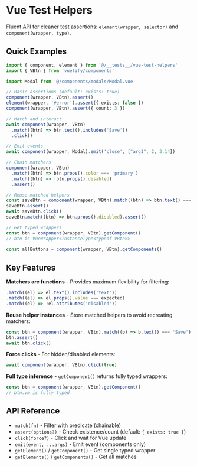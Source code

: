 # Vue Test Helpers

Fluent API for cleaner test assertions: `element(wrapper, selector)` and `component(wrapper, type)`.

## Quick Examples

```ts
import { component, element } from '@/__tests__/vue-test-helpers'
import { VBtn } from 'vuetify/components'

import Modal from '@/components/modals/Modal.vue'

// Basic assertions (default: exists: true)
component(wrapper, VBtn).assert()
element(wrapper, '#error').assert({ exists: false })
component(wrapper, VBtn).assert({ count: 3 })

// Match and interact
await component(wrapper, VBtn)
  .match((btn) => btn.text().includes('Save'))
  .click()

// Emit events
await component(wrapper, Modal).emit('close', ["arg1", 2, 3.14])

// Chain matchers
component(wrapper, VBtn)
  .match((btn) => btn.props().color === 'primary')
  .match((btn) => !btn.props().disabled)
  .assert()

// Reuse matched helpers
const saveBtn = component(wrapper, VBtn).match((btn) => btn.text() === 'Save')
saveBtn.assert()
await saveBtn.click()
saveBtn.match((btn) => btn.props().disabled).assert()

// Get typed wrappers
const btn = component(wrapper, VBtn).getComponent()
// btn is VueWrapper<InstanceType<typeof VBtn>>

const allButtons = component(wrapper, VBtn).getComponents()
```

## Key Features

**Matchers are functions** - Provides maximum flexibility for filtering:
```ts
.match((el) => el.text().includes('text'))
.match((el) => el.props().value === expected)
.match((el) => !el.attributes('disabled'))
```

**Reuse helper instances** - Store matched helpers to avoid recreating matchers:
```ts
const btn = component(wrapper, VBtn).match((b) => b.text() === 'Save')
btn.assert()
await btn.click()
```

**Force clicks** - For hidden/disabled elements:
```ts
await component(wrapper, VBtn).click(true)
```

**Full type inference** - `getComponent()` returns fully typed wrappers:
```ts
const btn = component(wrapper, VBtn).getComponent()
// btn.vm is fully typed
```

## API Reference

- `match(fn)` - Filter with predicate (chainable)
- `assert(options?)` - Check existence/count (default: `{ exists: true }`)
- `click(force?)` - Click and wait for Vue update
- `emit(event, ...args)` - Emit event (components only)
- `getElement()` / `getComponent()` - Get single typed wrapper
- `getElements()` / `getComponents()` - Get all matches